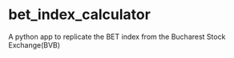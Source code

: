 # bet_index_calculator
A python app to replicate the BET index from the Bucharest Stock Exchange(BVB)
